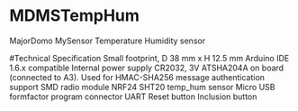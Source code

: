 # MDMSTempHum
MajorDomo MySensor Temperature Humidity sensor

#Technical Specification
Small footprint, D 38 mm x H 12.5 mm
Arduino IDE 1.6.x compatible
Internal power supply CR2032, 3V
ATSHA204A on board (connected to A3). Used for HMAC-SHA256 message authentication support
SMD radio module NRF24
SHT20 temp_hum sensor
Micro USB formfactor program connector UART
Reset button
Inclusion button
